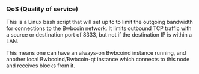 ### QoS (Quality of service) ###

This is a Linux bash script that will set up tc to limit the outgoing bandwidth for connections to the Bwbcoin network. It limits outbound TCP traffic with a source or destination port of 8333, but not if the destination IP is within a LAN.

This means one can have an always-on Bwbcoind instance running, and another local Bwbcoind/Bwbcoin-qt instance which connects to this node and receives blocks from it.
